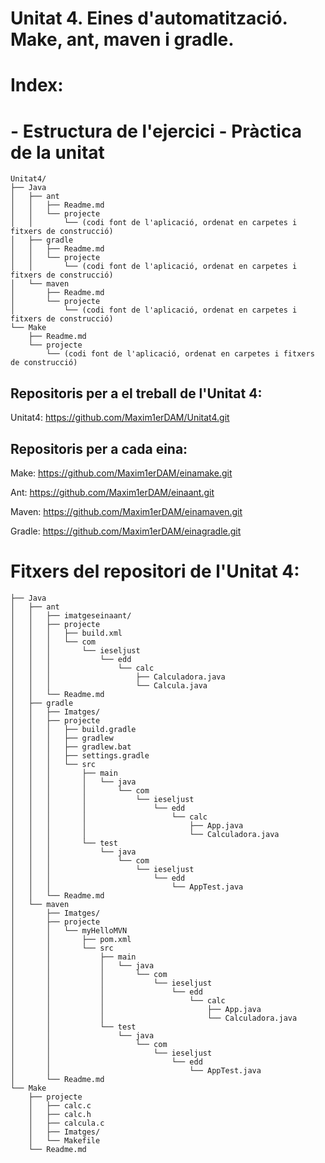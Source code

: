 # Unitat 4. Eines d'automatització. Make, ant, maven i gradle.
# Index:

# - Estructura de l'ejercici - Pràctica de la unitat

```
Unitat4/
├── Java
│   ├── ant
│   │   ├── Readme.md
│   │   └── projecte
│   │       └── (codi font de l'aplicació, ordenat en carpetes i fitxers de construcció)
│   ├── gradle
│   │   ├── Readme.md
│   │   └── projecte
│   │       └── (codi font de l'aplicació, ordenat en carpetes i fitxers de construcció)
│   └── maven
│       ├── Readme.md
│       └── projecte
│           └── (codi font de l'aplicació, ordenat en carpetes i fitxers de construcció)
└── Make
    ├── Readme.md
    └── projecte
        └── (codi font de l'aplicació, ordenat en carpetes i fitxers de construcció)

```

## Repositoris per a el treball de l'Unitat 4:

Unitat4: https://github.com/Maxim1erDAM/Unitat4.git

## Repositoris per a cada eina:

Make: https://github.com/Maxim1erDAM/einamake.git

Ant: https://github.com/Maxim1erDAM/einaant.git

Maven: https://github.com/Maxim1erDAM/einamaven.git

Gradle: https://github.com/Maxim1erDAM/einagradle.git



# Fitxers del repositori de l'Unitat 4:

```
├── Java
│   ├── ant
│   │   ├── imatgeseinaant/
│   │   ├── projecte
│   │   │   ├── build.xml
│   │   │   └── com
│   │   │       └── ieseljust
│   │   │           └── edd
│   │   │               └── calc
│   │   │                   ├── Calculadora.java
│   │   │                   └── Calcula.java
│   │   └── Readme.md
│   ├── gradle
│   │   ├── Imatges/
│   │   ├── projecte
│   │   │   ├── build.gradle
│   │   │   ├── gradlew
│   │   │   ├── gradlew.bat
│   │   │   ├── settings.gradle
│   │   │   └── src
│   │   │       ├── main
│   │   │       │   └── java
│   │   │       │       └── com
│   │   │       │           └── ieseljust
│   │   │       │               └── edd
│   │   │       │                   └── calc
│   │   │       │                       ├── App.java
│   │   │       │                       └── Calculadora.java
│   │   │       └── test
│   │   │           └── java
│   │   │               └── com
│   │   │                   └── ieseljust
│   │   │                       └── edd
│   │   │                           └── AppTest.java
│   │   └── Readme.md
│   └── maven
│       ├── Imatges/
│       ├── projecte
│       │   └── myHelloMVN
│       │       ├── pom.xml
│       │       └── src
│       │           ├── main
│       │           │   └── java
│       │           │       └── com
│       │           │           └── ieseljust
│       │           │               └── edd
│       │           │                   └── calc
│       │           │                       ├── App.java
│       │           │                       └── Calculadora.java
│       │           └── test
│       │               └── java
│       │                   └── com
│       │                       └── ieseljust
│       │                           └── edd
│       │                               └── AppTest.java
│       └── Readme.md
└── Make
    ├── projecte
    │   ├── calc.c
    │   ├── calc.h
    │   ├── calcula.c
    │   ├── Imatges/
    │   └── Makefile
    └── Readme.md

```

